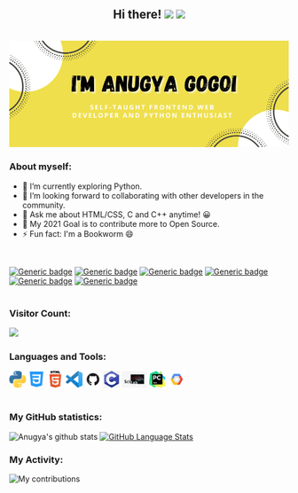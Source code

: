 <h2 align="center"> Hi there! <img src="https://raw.githubusercontent.com/MartinHeinz/MartinHeinz/master/wave.gif" width="30px"> <img src="https://media.giphy.com/media/WUlplcMpOCEmTGBtBW/giphy.gif" width="30"> </h2>
<br>

<img src="https://github.com/Anugya-Gogoi/Anugya-Gogoi/blob/main/assets/Anugya_profile.png">

### About myself:

- 🔭 I’m currently exploring Python.
- 👯 I’m looking forward to collaborating with other developers in the community.
- 💬 Ask me about HTML/CSS, C and C++ anytime! 😀
- 🥅 My 2021 Goal is to contribute more to Open Source.
- ⚡ Fun fact: I'm a Bookworm 😄
<br>

[![Generic badge](https://img.shields.io/badge/HTML/CSS-<black>.svg)](https://shields.io/) 
[![Generic badge](https://img.shields.io/badge/Python-<blue>.svg)](https://shields.io/)
[![Generic badge](https://img.shields.io/badge/C-<blue>.svg)](https://shields.io/)
[![Generic badge](https://img.shields.io/badge/C++-<blue>.svg)](https://shields.io/)
[![Generic badge](https://img.shields.io/badge/TeX-<blue>.svg)](https://shields.io/)
[![Generic badge](https://img.shields.io/badge/Scilab-<blue>.svg)](https://shields.io/)
<br><br>

### Visitor Count:

<img src="https://profile-counter.glitch.me/Anugya-Gogoi/count.svg" />
<br>

### Languages and Tools:

<code><img height="30" src="https://github.com/Anugya-Gogoi/Anugya-Gogoi/blob/main/assets/1200px-Python-logo-notext.svg.png"></code>
<code><img height="30" src="https://github.com/Anugya-Gogoi/Anugya-Gogoi/blob/main/assets/121-css3-512.png"></code>
<code><img height="30" src="https://github.com/Anugya-Gogoi/Anugya-Gogoi/blob/main/assets/HTML5_Logo_512.png"></code>
<code><img height="30" src="https://github.com/Anugya-Gogoi/Anugya-Gogoi/blob/main/assets/71187801-14e60a80-2280-11ea-94c9-e56576f76baf.png"></code>
<code><img height="30" src="https://github.com/Anugya-Gogoi/Anugya-Gogoi/blob/main/assets/GitHub-Mark.png"></code>
<code><img height="30" src="https://github.com/Anugya-Gogoi/Anugya-Gogoi/blob/main/assets/c.jpg"></code>
<code><img height="30" src="https://github.com/Anugya-Gogoi/Anugya-Gogoi/blob/main/assets/scilab.jpg"></code>
<code><img height="30" src="https://github.com/Anugya-Gogoi/Anugya-Gogoi/blob/main/assets/pycharm.png"></code>
<code><img height="30" src="https://github.com/Anugya-Gogoi/Anugya-Gogoi/blob/main/assets/gcp.png"></code>
<br><br>

  

### My GitHub statistics:

![Anugya's github stats](https://github-readme-stats.vercel.app/api?username=Anugya-Gogoi&show_icons=true&theme=synthwave)
[![GitHub Language Stats](https://github-readme-stats.vercel.app/api/top-langs/?username=Anugya-Gogoi&langs_count=10&theme=synthwave&layout=compact)]()


### My Activity:

 <img src="https://github-readme-streak-stats.herokuapp.com/?user=Anugya-Gogoi&theme=nightowl" alt="My contributions"/>




